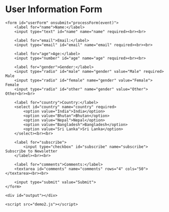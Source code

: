 <!DOCTYPE html>
<html lang="en">
<head>
    <meta charset="UTF-8">
    <meta name="viewport" content="width=device-width, initial-scale=1.0">
    <title>User Information Form</title>
    <link rel="stylesheet" href="Assignment1.css">
</head>
<body>
    <h1>User Information Form</h1>

    <form id="userForm" onsubmit="processForm(event)">
        <label for="name">Name:</label>
        <input type="text" id="name" name="name" required><br><br>

        <label for="email">Email:</label>
        <input type="email" id="email" name="email" required><br><br>

        <label for="age">Age:</label>
        <input type="number" id="age" name="age" required><br><br>

        <label for="gender">Gender:</label>
        <input type="radio" id="male" name="gender" value="Male" required> Male
        <input type="radio" id="female" name="gender" value="Female"> Female
        <input type="radio" id="other" name="gender" value="Other"> Other<br><br>

        <label for="country">Country:</label>
        <select id="country" name="country" required>
            <option value="India">India</option>
            <option value="Bhutan">Bhutan</option>
            <option value="Nepal">Nepal</option>
            <option value="Bangladesh">Bangladesh</option>
            <option value="Sri Lanka">Sri Lanka</option>
        </select><br><br>

        <label for="subscribe">
            <input type="checkbox" id="subscribe" name="subscribe"> Subscribe to Newsletter
        </label><br><br>

        <label for="comments">Comments:</label>
        <textarea id="comments" name="comments" rows="4" cols="50"></textarea><br><br>

        <input type="submit" value="Submit">
    </form>

    <div id="output"></div>

    <script src="demo2.js"></script>
</body>
</html>
